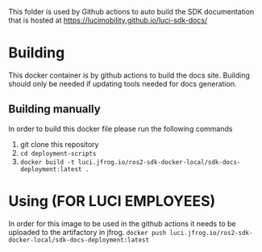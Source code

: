 This folder is used by Github actions to auto build the SDK documentation that is hosted at https://lucimobility.github.io/luci-sdk-docs/

# Building

This docker container is by github actions to build the docs site. Building should only be needed if updating tools needed for docs generation.

## Building manually

In order to build this docker file please run the following commands
1. git clone this repository
2. `cd deployment-scripts`
3. `docker build -t luci.jfrog.io/ros2-sdk-docker-local/sdk-docs-deployment:latest .`

# Using (FOR LUCI EMPLOYEES)

In order for this image to be used in the github actions it needs to be uploaded to the artifactory in jfrog. 
`docker push luci.jfrog.io/ros2-sdk-docker-local/sdk-docs-deployment:latest`